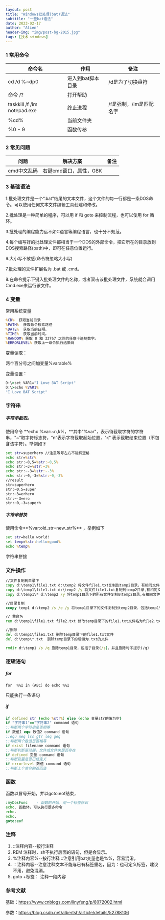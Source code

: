 ```yaml
---
layout: post
title: "Windows批处理(bat)语法"
subtitle: "一些bat语法"
date: 2023-02-17
author: "Alien"
header-img: "img/post-bg-2015.jpg"
tags: [技术 windows]
---
```

### 1 常用命令

| 命令名 | 作用 | 备注 |
| ------ | ---- | ---- |
| cd  /d %~dp0 | 进入到bat脚本目录 | /d是为了切换盘符 |
| 命令 /? | 打开帮助 |      |
| taskkill /f /im notepad.exe | 终止进程 | /f是强制，/im是匹配名字 |
| %cd% | 当前文件夹 | |
| %0 - 9 | 函数传参 | |
|  |  | |

### 2 常见问题

| 问题        | 解决方案               | 备注 |
| ----------- | ---------------------- | ---- |
| cmd中文乱码 | 右键cmd窗口，属性，GBK |      |

### 3 基础语法

1.批处理文件是一个“.bat”结尾的文本文件，这个文件的每一行都是一条DOS命令。可以使用任何文本文件编辑工具创建和修改。

2.批处理是一种简单的程序，可以用 if 和 goto 来控制流程，也可以使用 for 循环。

3.批处理的编程能力远不如C语言等编程语言，也十分不规范。

4.每个编写好的批处理文件都相当于一个DOS的外部命令，把它所在的目录放到DOS搜索路径(path)中，即可在任意位置运行。

6.大小写不敏感(命令符忽略大小写)

7.批处理的文件扩展名为 .bat 或 .cmd。

8.在命令提示下键入批处理文件的名称，或者双击该批处理文件，系统就会调用Cmd.exe来运行该文件。

###  4 变量

常用系统变量

```bat
%CD%  获取当前目录
%PATH%  获取命令搜索路径
%DATE%  获取当前日期。
%TIME%  获取当前时间。
%RANDOM% 获取 0 和 32767 之间的任意十进制数字。
%ERRORLEVEL% 获取上一命令执行结果码
```

变量读取：

两个百分号之间加变量%varable%

变量设置：

```bat
D:\>set VAR1="I Love BAT Script"
D:\>echo %VAR1%
"I Love BAT Script"
```

### 字符串

##### 字符串截取。

使用命令 **echo %var:~n,k%，**其中"%var"，表示待截取字符的字符串，"~"取字符标志符，"n”表示字符截取起始位置，"k" 表示截取结束位置（不包含该字符）。举例如下 

```bat
set str=superhero //注意等号左右不能有空格
echo str=%str% 
echo str:~0,5=%str:~0,5%
echo str:~3=%str:~3%
echo str:~-3=%str:~-3% 
echo str:~0,-3=%str:~0,-3% 
//result
str=superhero
str:~0,5=super
str:~3=erhero
str:~-3=ero
str:~0,-3=superh
```

##### 字符串替换

使用命令**%var:old_str=new_str%** ，举例如下

```bat
set str=hello world!
set temp=%str:hello=good% 
echo %temp% 
```

字符串拼接


### 文件操作

```bat
//文件复制到目录下
copy d:\temp1\file1.txt d:\temp2 将文件file1.txt复制到temp2目录，有相同文件提示
copy d:\temp1\file1.txt d:\temp2 /y 将文件file1.txt复制到temp2目录,有相同文件覆盖原文件，不提示
copy d:\temp1\* d:\temp2 /y 将temp1目录下的所有文件复制到temp2目录,有相同文件覆盖原文件，不提示

//目录复制
xcopy temp1 d:\temp2 /s /e /y 将temp1目录下的文件复制到temp2目录，包括temp1子目录下的文件

// 重命名
ren d:\temp1\file1.txt file2.txt 修改temp目录下的file1.txt文件名为file2.txt

//删除
del d:\temp1\file1.txt 删除temp目录下的file1.txt文件
del d:\temp\*.txt  删除temp目录下的后缀为.txt的文件

rmdir d:\temp1 /s /q 删除temp1目录，包括子目录(/s)，并且删除时不提示(/q)
```

### 逻辑语句

##### for 

`for  %%I in (ABC) do echo %%I`

只能执行一条语句

##### if

```bat
if defined str (echo %str%) else (echo 变量str的值为空)
if "字符串1"=="字符串2" command 语句
::判断两个字符串是否相等
if 数值1 equ 数值2 command 语句
::equ neq lss gtr leq geq 
::判断两个数值是否相等
if exist filename command 语句
::判断判断驱动器，文件或文件夹是否存在
if defined 变量 command 语句
::判断变量是否已经定义
if errorlevel 数值 command 语句
::判断上个命令的返回值
```

### 函数

函数以冒号开始，并以goto:eof结束，

```bat
:myDosFunc    - 函数的开始，用一个标签标识  
echo. 函数体，可以执行很多命令  
echo.   
echo.
goto:eof
```

### 注释

1. ::注释内容--按行注释
2. REM 注释时，sh不执行后面的语句，但是会显示。
3. %注释内容%--按行注释 ::注意引用bat变量也是%%，容易混淆。
4. ：注释内容--注意注释文本不能与已有标签重名，因为：也可定义标签，建议不用，避免混淆。
5. goto +标签： 注释一段内容

### 参考文献

基础：https://www.cnblogs.com/linyfeng/p/8072002.html

参数：https://blog.csdn.net/albertsh/article/details/52788106

